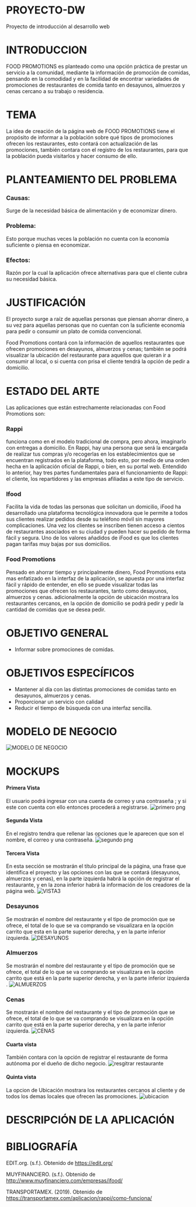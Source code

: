 # PROYECTO-DW
Proyecto  de introducción al desarrollo web
#  INTRODUCCION
FOOD PROMOTIONS es planteado como una opción práctica de prestar un servicio a la comunidad, mediante la información de promoción de comidas, pensando en la comodidad y en la facilidad de encontrar variedades de promociones de restaurantes de comida tanto en desayunos, almuerzos y cenas cercano a su trabajo o residencia.
# TEMA
La idea de creación de la página web de FOOD PROMOTIONS tiene el propósito de informar a la población
sobre qué tipos de promociones ofrecen los restaurantes, esto contará con actualización de las promociones,
también contara con el registro de los restaurantes, para que la población pueda visitarlos y hacer consumo de ello.

# PLANTEAMIENTO DEL PROBLEMA

### Causas:
Surge de la necesidad básica de alimentación y de economizar dinero.
### Problema:
Esto porque muchas veces la población no cuenta con la economía suficiente o piensa en economizar.
### Efectos:
Razón por la cual la aplicación ofrece alternativas para que el cliente cubra su necesidad básica.

# JUSTIFICACIÓN 
El proyecto surge a raíz de aquellas personas que piensan ahorrar dinero, a su vez para aquellas personas que no cuentan con la suficiente economía para pedir o consumir un plato de comida convencional. 

Food Promotions contará con la información de aquellos restaurantes que ofrecen promociones en desayunos, almuerzos y cenas; también se podrá visualizar la ubicación del restaurante para aquellos que quieran ir a consumir al local, o si cuenta con prisa el cliente tendrá la opción de pedir a domicilio.

# ESTADO DEL ARTE
Las aplicaciones que están estrechamente relacionadas con Food Promotions son:  
### Rappi
funciona como en el modelo tradicional de compra, pero ahora, imaginarlo con entregas a domicilio. En Rappi, hay una persona que será la encargada de realizar tus compras y/o recogerlas en los establecimientos que se encuentran registrados en la plataforma, todo esto, por medio de una orden hecha en la aplicación oficial de Rappi, o bien, en su portal web. Entendido lo anterior, hay tres partes fundamentales para el funcionamiento de Rappi: el cliente, los repartidores y las empresas afiliadas a este tipo de servicio.
### Ifood
Facilita la vida de todas las personas que solicitan un domicilio, iFood ha desarrollado una plataforma tecnológica innovadora que le permite a todos sus clientes realizar pedidos desde su teléfono móvil sin mayores complicaciones. Una vez los clientes se inscriben tienen acceso a cientos de restaurantes asociados en su ciudad y pueden hacer su pedido de forma fácil y segura. Uno de los valores añadidos de iFood es que los clientes pagan tarifas muy bajas por sus domicilios.
### Food Promotions 
Pensado en ahorrar tiempo y principalmente dinero, Food Promotions esta mas enfatizado en la interfaz de la aplicación, se apuesta por una interfaz fácil y rápido de entender, en ello se puede visualizar todas las promociones que ofrecen los restaurantes, tanto como desayunos, almuerzos y cenas. adicionalmente la opción de ubicación mostrara los restaurantes cercanos, en la opción de domicilio se podrá pedir y pedir la cantidad de comidas que se desea pedir. 

#  OBJETIVO GENERAL
- Informar  sobre promociones de comidas.
# OBJETIVOS  ESPECÍFICOS
-	Mantener al día con las distintas promociones de comidas tanto en desayunos, almuerzos y cenas.
-	Proporcionar un servicio con calidad
-	Reducir el  tiempo de búsqueda con una interfaz sencilla.

# MODELO DE NEGOCIO
![MODELO DE NEGOCIO](https://user-images.githubusercontent.com/88407964/129639589-13fd3a56-118a-4b19-b03f-c75cde58aaba.JPG)

# MOCKUPS
#### Primera Vista
El usuario podrá ingresar con una cuenta de correo y una contraseña ;
y si este con cuenta con ello entonces procederá a registrarse.
![primero png](https://user-images.githubusercontent.com/55850991/129127581-0f84d61e-5749-4b29-8192-a3602bd08949.jpg)

#### Segunda Vista
En el registro tendra que rellenar las opciones que le aparecen que son el nombre, el correo y una contraseña.
![segundo png](https://user-images.githubusercontent.com/55850991/129127866-bd8537d2-57da-4235-87c8-db733cf01685.jpg)


#### Tercera Vista
En esta sección se mostrarán el título principal de la página, una frase que identifica el proyecto y las opciones con las que se contará (desayunos, almuerzos y cenas), en la parte izquierda habrá la opción de registrar el restaurante, y en la zona inferior habrá la información de los creadores de la página web.
![VISTA3](https://user-images.githubusercontent.com/88407964/129639934-9f45ec8a-aba3-492e-9d7f-2714f7e25e3e.png)

 ### Desayunos 
Se mostrarán el nombre del restaurante y el tipo de promoción que se ofrece, el total de lo que se va comprando se visualizara en la opción carrito que esta en la parte superior derecha, y en la parte inferior izquierda.
![DESAYUNOS](https://user-images.githubusercontent.com/88407964/129640236-5fbe24f3-9773-4763-9aa0-4110613e86b6.png)
### Almuerzos 
Se mostrarán el nombre del restaurante y el tipo de promoción que se ofrece, el total de lo que se va comprando se visualizara en la opción carrito que está en la parte superior derecha, y en la parte inferior izquierda .
![ALMUERZOS](https://user-images.githubusercontent.com/88407964/129640338-e8c2571c-fb41-4209-85d3-55c3d96a3f07.png)
### Cenas
 Se mostrarán el nombre del restaurante y el tipo de promoción que se ofrece, el total de lo que se va comprando se visualizara en la opción carrito que está en la parte superior derecha, y en la parte inferior izquierda.
![CENAS](https://user-images.githubusercontent.com/88407964/129640404-2424b2cc-6802-4693-bd1c-935799b3e29f.png)
  
#### Cuarta vista
También contara con la opción de registrar el restaurante de forma autónoma por el dueño de dicho negocio. 
![resgitrar restaurante](https://user-images.githubusercontent.com/88407964/129640673-ecb39715-29ae-440d-9e17-f267e151fc88.png)

#### Quinta vista
La opcion de Ubicación mostrara los restaurantes cercanos al cliente y de todos los demas locales que ofrecen las promociones.
![ubicacion](https://user-images.githubusercontent.com/88407964/129640778-59d7e8ad-9224-4c86-8b2a-b06c343b4a04.png)

#  DESCRIPCIÓN DE LA APLICACIÓN






# BIBLIOGRAFÍA
EDIT.org. (s.f.). Obtenido de https://edit.org/

MUYFINANCIERO. (s.f.). Obtenido de http://www.muyfinanciero.com/empresas/ifood/

TRANSPORTAMEX. (2019). Obtenido de https://transportamex.com/aplicacion/rappi/como-funciona/

